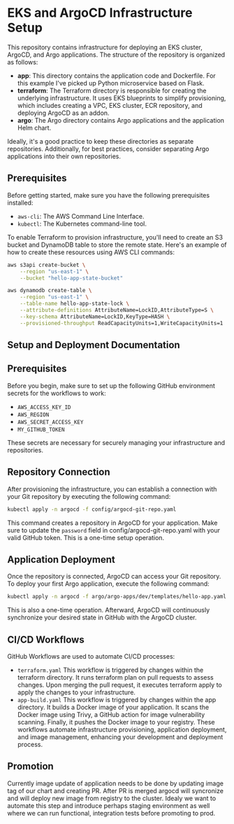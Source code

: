 # EKS and ArgoCD Infrastructure Setup

This repository contains infrastructure for deploying an EKS cluster, ArgoCD, and Argo applications. The structure of the repository is organized as follows:

- **app**: This directory contains the application code and Dockerfile. For this example I've picked up Python microservice based on Flask.
- **terraform**: The Terraform directory is responsible for creating the underlying infrastructure. It uses EKS blueprints to simplify provisioning, which includes creating a VPC, EKS cluster, ECR repository, and deploying ArgoCD as an addon.
- **argo**: The Argo directory contains Argo applications and the application Helm chart.

Ideally, it's a good practice to keep these directories as separate repositories. Additionally, for best practices, consider separating Argo applications into their own repositories.

## Prerequisites

Before getting started, make sure you have the following prerequisites installed:

- `aws-cli`: The AWS Command Line Interface.
- `kubectl`: The Kubernetes command-line tool.

To enable Terraform to provision infrastructure, you'll need to create an S3 bucket and DynamoDB table to store the remote state. Here's an example of how to create these resources using AWS CLI commands:

```bash
aws s3api create-bucket \
	--region "us-east-1" \
	--bucket "hello-app-state-bucket"

aws dynamodb create-table \
	--region "us-east-1" \
	--table-name hello-app-state-lock \
	--attribute-definitions AttributeName=LockID,AttributeType=S \
	--key-schema AttributeName=LockID,KeyType=HASH \
	--provisioned-throughput ReadCapacityUnits=1,WriteCapacityUnits=1
```
## Setup and Deployment Documentation

## Prerequisites

Before you begin, make sure to set up the following GitHub environment secrets for the workflows to work:

- `AWS_ACCESS_KEY_ID`
- `AWS_REGION`
- `AWS_SECRET_ACCESS_KEY`
- `MY_GITHUB_TOKEN`

These secrets are necessary for securely managing your infrastructure and repositories.

## Repository Connection

After provisioning the infrastructure, you can establish a connection with your Git repository by executing the following command:

```bash
kubectl apply -n argocd -f config/argocd-git-repo.yaml
```
This command creates a repository in ArgoCD for your application. Make sure to update the `password` field in config/argocd-git-repo.yaml with your valid GitHub token. This is a one-time setup operation.

## Application Deployment

Once the repository is connected, ArgoCD can access your Git repository. To deploy your first Argo application, execute the following command:

```bash
kubectl apply -n argocd -f argo/argo-apps/dev/templates/hello-app.yaml
```

This is also a one-time operation. Afterward, ArgoCD will continuously synchronize your desired state in GitHub with the ArgoCD cluster.

## CI/CD Workflows

GitHub Workflows are used to automate CI/CD processes:

- `terraform.yaml`
This workflow is triggered by changes within the terraform directory.
It runs terraform plan on pull requests to assess changes.
Upon merging the pull request, it executes terraform apply to apply the changes to your infrastructure.
- `app-build.yaml`
This workflow is triggered by changes within the app directory.
It builds a Docker image of your application.
It scans the Docker image using Trivy, a GitHub action for image vulnerability scanning.
Finally, it pushes the Docker image to your registry.
These workflows automate infrastructure provisioning, application deployment, and image management, enhancing your development and deployment process.

## Promotion

Currently image update of application needs to be done by updating image tag of our chart and creating PR. After PR is merged argocd will syncronize and will deploy new image from registry to the cluster. Idealy we want to automate this step and introduce perhaps staging environment as well where we can run functional, integration tests before promoting to prod.
